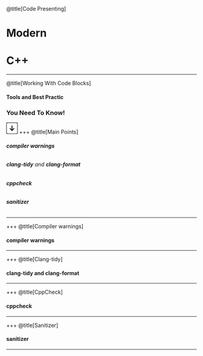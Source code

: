 @title[Code Presenting]
# Modern 
# C++

---
@title[Working With Code Blocks]

#### Tools and Best Practic 

### You Need To Know!

![Press Down Key](assets/down-arrow.png)
+++
@title[Main Points]

###### <p> **compiler warnings**
###### <p> **clang-tidy** and **clang-format**
###### <p> **cppcheck**
###### <p> **sanitizer**

---
+++
@title[Compiler warnings]
#### **compiler warnings** 


---
+++
@title[Clang-tidy]
#### **clang-tidy** and **clang-format**


---
+++
@title[CppCheck]
#### **cppcheck**

---
+++
@title[Sanitizer]
#### **sanitizer**
---
